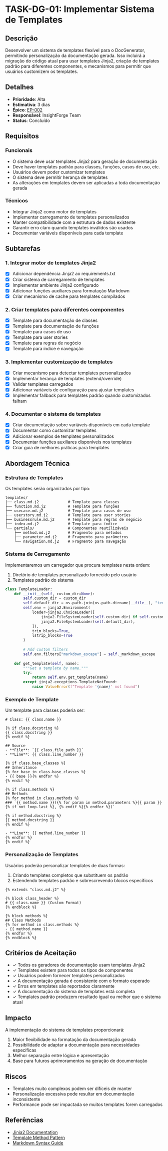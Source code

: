 # TASK-DG-01: Implementar Sistema de Templates

## Descrição
Desenvolver um sistema de templates flexível para o DocGenerator, permitindo personalização da documentação gerada. Isso incluirá a migração do código atual para usar templates Jinja2, criação de templates padrão para diferentes componentes, e mecanismos para permitir que usuários customizem os templates.

## Detalhes
- **Prioridade**: Alta
- **Estimativa**: 3 dias
- **Épico**: [EP-002](../epics/EP-002_documentation_generation.md)
- **Responsável**: InsightForge Team
- **Status**: Concluído

## Requisitos

### Funcionais
- O sistema deve usar templates Jinja2 para geração de documentação
- Deve haver templates padrão para classes, funções, casos de uso, etc.
- Usuários devem poder customizar templates
- O sistema deve permitir herança de templates
- As alterações em templates devem ser aplicadas a toda documentação gerada

### Técnicos
- Integrar Jinja2 como motor de templates
- Implementar carregamento de templates personalizados
- Manter compatibilidade com a estrutura de dados existente
- Garantir erro claro quando templates inválidos são usados
- Documentar variáveis disponíveis para cada template

## Subtarefas

### 1. Integrar motor de templates Jinja2
- [x] Adicionar dependência Jinja2 ao requirements.txt
- [x] Criar sistema de carregamento de templates
- [x] Implementar ambiente Jinja2 configurado
- [x] Adicionar funções auxiliares para formatação Markdown
- [x] Criar mecanismo de cache para templates compilados

### 2. Criar templates para diferentes componentes
- [x] Template para documentação de classes
- [x] Template para documentação de funções
- [x] Template para casos de uso
- [x] Template para user stories
- [x] Template para regras de negócio
- [x] Template para índice e navegação

### 3. Implementar customização de templates
- [x] Criar mecanismo para detectar templates personalizados
- [x] Implementar herança de templates (extend/override)
- [x] Validar templates carregados
- [x] Adicionar variáveis de configuração para ajustar templates
- [x] Implementar fallback para templates padrão quando customizados falham

### 4. Documentar o sistema de templates
- [x] Criar documentação sobre variáveis disponíveis em cada template
- [x] Documentar como customizar templates
- [x] Adicionar exemplos de templates personalizados
- [x] Documentar funções auxiliares disponíveis nos templates
- [x] Criar guia de melhores práticas para templates

## Abordagem Técnica

### Estrutura de Templates
Os templates serão organizados por tipo:

```
templates/
├── class.md.j2             # Template para classes
├── function.md.j2          # Template para funções
├── usecase.md.j2           # Template para casos de uso
├── userstory.md.j2         # Template para user stories
├── businessrule.md.j2      # Template para regras de negócio
├── index.md.j2             # Template para índice
└── partials/               # Componentes reutilizáveis
    ├── method.md.j2        # Fragmento para métodos
    ├── parameter.md.j2     # Fragmento para parâmetros
    └── navigation.md.j2    # Fragmento para navegação
```

### Sistema de Carregamento
Implementaremos um carregador que procura templates nesta ordem:
1. Diretório de templates personalizado fornecido pelo usuário
2. Templates padrão do sistema

```python
class TemplateLoader:
    def __init__(self, custom_dir=None):
        self.custom_dir = custom_dir
        self.default_dir = os.path.join(os.path.dirname(__file__), "templates")
        self.env = jinja2.Environment(
            loader=jinja2.ChoiceLoader([
                jinja2.FileSystemLoader(self.custom_dir) if self.custom_dir else jinja2.DictLoader({}),
                jinja2.FileSystemLoader(self.default_dir),
            ]),
            trim_blocks=True,
            lstrip_blocks=True
        )
        
        # Add custom filters
        self.env.filters["markdown_escape"] = self._markdown_escape
        
    def get_template(self, name):
        """Get a template by name."""
        try:
            return self.env.get_template(name)
        except jinja2.exceptions.TemplateNotFound:
            raise ValueError(f"Template '{name}' not found")
```

### Exemplo de Template
Um template para classes poderia ser:

```jinja
# Class: {{ class.name }}

{% if class.docstring %}
{{ class.docstring }}
{% endif %}

## Source
- **File**: `{{ class.file_path }}`
- **Line**: {{ class.line_number }}

{% if class.base_classes %}
## Inheritance
{% for base in class.base_classes %}
- {{ base }}{% endfor %}
{% endif %}

{% if class.methods %}
## Methods
{% for method in class.methods %}
### `{{ method.name }}({% for param in method.parameters %}{{ param }}{% if not loop.last %}, {% endif %}{% endfor %})`

{% if method.docstring %}
{{ method.docstring }}
{% endif %}

- **Line**: {{ method.line_number }}
{% endfor %}
{% endif %}
```

### Personalização de Templates
Usuários poderão personalizar templates de duas formas:
1. Criando templates completos que substituem os padrão
2. Estendendo templates padrão e sobrescrevendo blocos específicos

```jinja
{% extends "class.md.j2" %}

{% block class_header %}
# {{ class.name }} (Custom Format)
{% endblock %}

{% block methods %}
## Class Methods
{% for method in class.methods %}
- {{ method.name }}
{% endfor %}
{% endblock %}
```

## Critérios de Aceitação
- ✓ Todos os geradores de documentação usam templates Jinja2
- ✓ Templates existem para todos os tipos de componentes
- ✓ Usuários podem fornecer templates personalizados
- ✓ A documentação gerada é consistente com o formato esperado
- ✓ Erros em templates são reportados claramente
- ✓ A documentação do sistema de templates está completa
- ✓ Templates padrão produzem resultado igual ou melhor que o sistema atual

## Impacto
A implementação do sistema de templates proporcionará:
1. Maior flexibilidade na formatação da documentação gerada
2. Possibilidade de adaptar a documentação para necessidades específicas
3. Melhor separação entre lógica e apresentação
4. Base para futuros aprimoramentos na geração de documentação

## Riscos
- Templates muito complexos podem ser difíceis de manter
- Personalização excessiva pode resultar em documentação inconsistente
- Performance pode ser impactada se muitos templates forem carregados

## Referências
- [Jinja2 Documentation](https://jinja.palletsprojects.com/)
- [Template Method Pattern](https://refactoring.guru/design-patterns/template-method)
- [Markdown Syntax Guide](https://www.markdownguide.org/basic-syntax/)